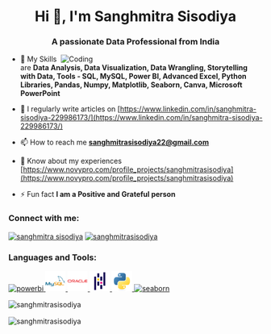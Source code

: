 <h1 align="center">Hi 👋, I'm Sanghmitra Sisodiya</h1>
<h3 align="center">A passionate Data Professional from India</h3>
<img align="right" alt="Coding" width="400" src="https://mir-s3-cdn-cf.behance.net/project_modules/disp/601014116770475.6068beff4640a.gif">

- 🌱 My Skills are **Data Analysis, Data Visualization, Data Wrangling, Storytelling with Data, Tools - SQL, MySQL, Power BI, Advanced Excel, Python Libraries, Pandas, Numpy, Matplotlib, Seaborn, Canva, Microsoft PowerPoint**

- 📝 I regularly write articles on [https://www.linkedin.com/in/sanghmitra-sisodiya-229986173/](https://www.linkedin.com/in/sanghmitra-sisodiya-229986173/)

- 📫 How to reach me **sanghmitrasisodiya22@gmail.com**

- 📄 Know about my experiences [https://www.novypro.com/profile_projects/sanghmitrasisodiya](https://www.novypro.com/profile_projects/sanghmitrasisodiya)

- ⚡ Fun fact **I am a Positive and Grateful person**

<h3 align="left">Connect with me:</h3>
<p align="left">
<a href="https://in.linkedin.com/in/sanghmitra-sisodiya-229986173?original_referer=https%3A%2F%2Fwww.google.com%2F" target="blank"><img align="center" src="https://raw.githubusercontent.com/rahuldkjain/github-profile-readme-generator/master/src/images/icons/Social/linked-in-alt.svg" alt="sanghmitra sisodiya" height="30" width="40" /></a>
<a href="https://instagram.com/sanghmitrasisodiya" target="blank"><img align="center" src="https://raw.githubusercontent.com/rahuldkjain/github-profile-readme-generator/master/src/images/icons/Social/instagram.svg" alt="sanghmitrasisodiya" height="30" width="40" /></a>
</p>

<h3 align="left">Languages and Tools:</h3>
<p align="left"> <a href="https://powerbi.microsoft.com/en-in/" target="_blank" rel="noreferrer"> <img src="https://logos-world.net/wp-content/uploads/2022/02/Microsoft-Power-BI-Symbol.png" alt="powerbi" width="40" height="40"/> </a> <a href="https://www.mysql.com/" target="_blank" rel="noreferrer"> <img src="https://raw.githubusercontent.com/devicons/devicon/master/icons/mysql/mysql-original-wordmark.svg" alt="mysql" width="40" height="40"/> </a> <a href="https://www.oracle.com/" target="_blank" rel="noreferrer"> <img src="https://raw.githubusercontent.com/devicons/devicon/master/icons/oracle/oracle-original.svg" alt="oracle" width="40" height="40"/> </a> <a href="https://pandas.pydata.org/" target="_blank" rel="noreferrer"> <img src="https://raw.githubusercontent.com/devicons/devicon/2ae2a900d2f041da66e950e4d48052658d850630/icons/pandas/pandas-original.svg" alt="pandas" width="40" height="40"/> </a> <a href="https://www.python.org" target="_blank" rel="noreferrer"> <img src="https://raw.githubusercontent.com/devicons/devicon/master/icons/python/python-original.svg" alt="python" width="40" height="40"/> </a> <a href="https://seaborn.pydata.org/" target="_blank" rel="noreferrer"> <img src="https://seaborn.pydata.org/_images/logo-mark-lightbg.svg" alt="seaborn" width="40" height="40"/> </a> </p>

<p><img align="center" src="https://github-readme-stats.vercel.app/api/top-langs?username=sanghmitrasisodiya&show_icons=true&locale=en&layout=compact" alt="sanghmitrasisodiya" /></p>

<p><img align="center" src="https://github-readme-streak-stats.herokuapp.com/?user=sanghmitrasisodiya&" alt="sanghmitrasisodiya" /></p>

